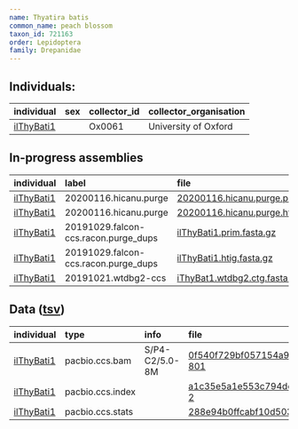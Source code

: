 ```yaml
---
name: Thyatira batis
common_name: peach blossom
taxon_id: 721163
order: Lepidoptera
family: Drepanidae
---
```


## Individuals:

| individual | sex | collector_id | collector_organisation |
| :--------- | :-: | :----------- | :--------------------- |
| [ilThyBati1](ilThyBati1.md) |  | Ox0061 | University of Oxford |

## In-progress assemblies

| individual | label | file |
| :--------- | :---- | :--- |
| [ilThyBati1](ilThyBati1.md) | 20200116.hicanu.purge | [20200116.hicanu.purge.prim.fasta.gz](https://darwin.cog.sanger.ac.uk/insects/Thyatira_batis/ilThyBati1/assemblies/working/20200116.hicanu.purge/20200116.hicanu.purge.prim.fasta.gz) |
| [ilThyBati1](ilThyBati1.md) | 20200116.hicanu.purge | [20200116.hicanu.purge.htig.fasta.gz](https://darwin.cog.sanger.ac.uk/insects/Thyatira_batis/ilThyBati1/assemblies/working/20200116.hicanu.purge/20200116.hicanu.purge.htig.fasta.gz) |
| [ilThyBati1](ilThyBati1.md) | 20191029.falcon-ccs.racon.purge_dups | [ilThyBati1.prim.fasta.gz](https://darwin.cog.sanger.ac.uk/insects/Thyatira_batis/ilThyBati1/assemblies/working/20191029.falcon-ccs.racon.purge_dups/ilThyBati1.prim.fasta.gz) |
| [ilThyBati1](ilThyBati1.md) | 20191029.falcon-ccs.racon.purge_dups | [ilThyBati1.htig.fasta.gz](https://darwin.cog.sanger.ac.uk/insects/Thyatira_batis/ilThyBati1/assemblies/working/20191029.falcon-ccs.racon.purge_dups/ilThyBati1.htig.fasta.gz) |
| [ilThyBati1](ilThyBati1.md) | 20191021.wtdbg2-ccs | [iThyBat1.wtdbg2.ctg.fasta.gz](https://darwin.cog.sanger.ac.uk/insects/Thyatira_batis/ilThyBati1/assemblies/working/20191021.wtdbg2-ccs/iThyBat1.wtdbg2.ctg.fasta.gz) |

## Data ([tsv](Thyatira_batis_data.tsv))

| individual | type | info | file |
| :--------- | :--- | :--- | :--- |
| [ilThyBati1](ilThyBati1.md) | pacbio.ccs.bam | S/P4-C2/5.0-8M | [0f540f729bf057154a93ff9adf331c26-801](https://darwin.cog.sanger.ac.uk/insects/Thyatira_batis/ilThyBati1/genomic_data/pacbio/m64016_191016_110433.bc1003_BAK8A_OA--bc1003_BAK8A_OA.ccs.bam) |
| [ilThyBati1](ilThyBati1.md) | pacbio.ccs.index |  | [a1c35e5a1e553c794dc2245f62521d54-2](https://darwin.cog.sanger.ac.uk/insects/Thyatira_batis/ilThyBati1/genomic_data/pacbio/m64016_191016_110433.bc1003_BAK8A_OA--bc1003_BAK8A_OA.ccs.bam.pbi) |
| [ilThyBati1](ilThyBati1.md) | pacbio.ccs.stats |  | [288e94b0ffcabf10d503eed807f26208](https://darwin.cog.sanger.ac.uk/insects/Thyatira_batis/ilThyBati1/genomic_data/pacbio/m64016_191016_110433.bc1003_BAK8A_OA--bc1003_BAK8A_OA.ccs.stats) |
